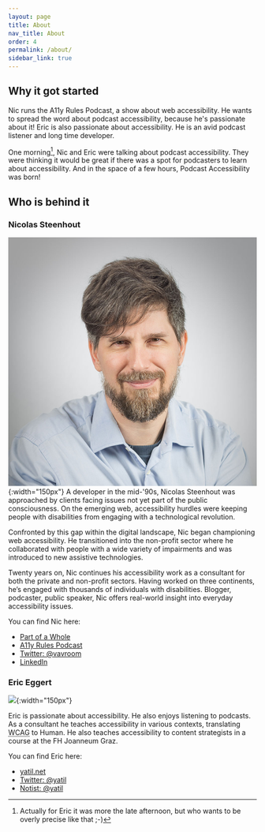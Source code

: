 ```yaml
---
layout: page
title: About
nav_title: About
order: 4
permalink: /about/
sidebar_link: true
---
```


## Why it got started

Nic runs the A11y Rules Podcast, a show about web accessibility. He wants to spread the word about podcast accessibility, because he's passionate about it! Eric is also passionate about accessibility. He is an avid podcast listener and long time developer.

One morning[^1], Nic and Eric were talking about podcast accessibility. They were thinking it would be great if there was a spot for podcasters to learn about accessibility. And in the space of a few hours, Podcast Accessibility was born!

## Who is behind it

### Nicolas Steenhout

![](/images/nic-steenhout.jpg){:width="150px"}
A developer in the mid-'90s, Nicolas Steenhout was approached by clients facing issues not yet part of the public consciousness. On the emerging web, accessibility hurdles were keeping people with disabilities from engaging with a technological revolution. 

Confronted by this gap within the digital landscape, Nic began championing web accessibility. He transitioned into the non-profit sector where he collaborated with people with a wide variety of impairments and was introduced to new assistive technologies. 

Twenty years on, Nic continues his accessibility work as a consultant for both the private and non-profit sectors. Having worked on three continents, he’s engaged with thousands of individuals with disabilities. Blogger, podcaster, public speaker, Nic offers real-world insight into everyday accessibility issues.  

You can find Nic here:

* [Part of a Whole](https://incl.ca)
* [A11y Rules Podcast](https://a11yrules.com)
* [Twitter: @vavroom](http://twitter.com/vavroom)
* [LinkedIn](https://www.linkedin.com/in/nicolassteenhout/)

### Eric Eggert

![](https://avatar.yatil.net){:width="150px"}

Eric is passionate about accessibility. He also enjoys listening to podcasts. As a consultant he teaches accessibility in various contexts, translating <abbr title="web content accessibility guidelines">WCAG</abbr> to Human. He also teaches accessibility to content strategists in a course at the FH Joanneum Graz.

You can find Eric here:

* [yatil.net](https://yatil.net)
* [Twitter: @yatil](https://twitter.com/yatil)
* [Notist: @yatil](https://noti.st/yatil)

[^1]: Actually for Eric it was more the late afternoon, but who wants to be overly precise like that ;-)
